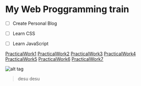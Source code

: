 # My Web Proggramming train

- [ ] Create Personal Blog
- [ ] Learn CSS
- [ ] Learn JavaScript


<a href="https://kodokuodius.github.io/Web_Programming/PracticalWork1">PracticalWork1</a>
<a href="https://kodokuodius.github.io/Web_Programming/PracticalWork2">PracticalWork2</a>
<a href="https://kodokuodius.github.io/Web_Programming/PracticalWork3">PracticalWork3</a>
<a href="https://kodokuodius.github.io/Web_Programming/PracticalWork4">PracticalWork4</a>
<a href="https://kodokuodius.github.io/Web_Programming/PracticalWork5">PracticalWork5</a>
<a href="https://kodokuodius.github.io/Web_Programming/PracticalWork6">PracticalWork6</a>
<a href="https://kodokuodius.github.io/Web_Programming/PracticalWork7">PracticalWork7</a>

![alt tag](https://img.gifmagazine.net/gifmagazine/images/974623/original.gif)

> desu desu
